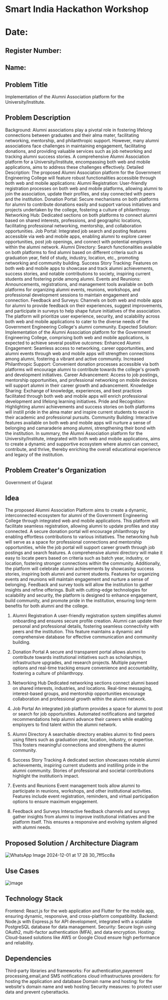 # Smart India Hackathon Workshop
# Date:
## Register Number:
## Name:
## Problem Title
Implementation of the Alumni Association platform for the University/Institute.
## Problem Description
Background: Alumni associations play a pivotal role in fostering lifelong connections between graduates and their alma mater, facilitating networking, mentorship, and philanthropic support. However, many alumni associations face challenges in maintaining engagement, facilitating donations, and providing valuable services such as job networking and tracking alumni success stories. A comprehensive Alumni Association platform for a University/Institute, encompassing both web and mobile applications, aims to address these challenges effectively. Detailed Description: The proposed Alumni Association platform for the Government Engineering College will feature robust functionalities accessible through both web and mobile applications: Alumni Registration: User-friendly registration processes on both web and mobile platforms, allowing alumni to join the association, update their profiles, and stay connected with peers and the institution. Donation Portal: Secure mechanisms on both platforms for alumni to contribute donations easily and support various initiatives and projects undertaken by the college, fostering a culture of philanthropy. Networking Hub: Dedicated sections on both platforms to connect alumni based on shared interests, professions, and geographic locations, facilitating professional networking, mentorship, and collaboration opportunities. Job Portal: Integrated job search and posting features accessible via web and mobile apps, enabling alumni to explore career opportunities, post job openings, and connect with potential employers within the alumni network. Alumni Directory: Search functionalities available on both platforms to find alumni based on different criteria such as graduation year, field of study, industry, location, etc., promoting networking and community building. Success Story Tracking: Features on both web and mobile apps to showcase and track alumni achievements, success stories, and notable contributions to society, inspiring current students and fostering pride among alumni. Events and Reunions: Announcements, registrations, and management tools available on both platforms for organizing alumni events, reunions, workshops, and professional development sessions to maintain engagement and connection. Feedback and Surveys: Channels on both web and mobile apps for alumni to provide feedback on their experiences, suggest improvements, and participate in surveys to help shape future initiatives of the association. The platform will prioritize user experience, security, and scalability across both web and mobile applications to cater to the diverse needs of the Government Engineering College's alumni community. Expected Solution: Implementation of the Alumni Association platform for the Government Engineering College, comprising both web and mobile applications, is expected to achieve several positive outcomes: Enhanced Alumni Engagement: Seamless access to networking, career opportunities, and alumni events through web and mobile apps will strengthen connections among alumni, fostering a vibrant and active community. Increased Philanthropic Support: Convenient donation processes accessible via both platforms will encourage alumni to contribute towards the college's growth and development initiatives. Career Advancement: Access to job postings, mentorship opportunities, and professional networking on mobile devices will support alumni in their career growth and advancement. Knowledge Sharing: Exchange of knowledge, experiences, and best practices facilitated through both web and mobile apps will enrich professional development and lifelong learning initiatives. Pride and Recognition: Highlighting alumni achievements and success stories on both platforms will instill pride in the alma mater and inspire current students to excel in their academic and professional pursuits. Community Building: Interactive features available on both web and mobile apps will nurture a sense of belonging and camaraderie among alumni, strengthening their bond with the institution. In summary, the Alumni Association platform for the University/Institute, integrated with both web and mobile applications, aims to create a dynamic and supportive ecosystem where alumni can connect, contribute, and thrive, thereby enriching the overall educational experience and legacy of the institution.
## Problem Creater's Organization
Government of Gujarat

## Idea
The proposed Alumni Association Platform aims to create a dynamic, interconnected ecosystem for alumni of the Government Engineering College through integrated web and mobile applications. This platform will facilitate seamless registration, allowing alumni to update profiles and stay connected. A secure donation portal will encourage philanthropy by enabling effortless contributions to various initiatives. The networking hub will serve as a space for professional connections and mentorship opportunities, while the job portal will support career growth through job postings and search features. A comprehensive alumni directory will make it easy to locate peers based on criteria such as batch year, industry, or location, fostering stronger connections within the community. Additionally, the platform will celebrate alumni achievements by showcasing success stories, inspiring both alumni and current students. Features for organizing events and reunions will maintain engagement and nurture a sense of belonging. Feedback and survey tools will allow the institution to gather insights and refine offerings. Built with cutting-edge technologies for scalability and security, the platform is designed to enhance engagement, build community, and promote pride in the institution, ensuring long-term benefits for both alumni and the college.

1. Alumni Registration
A user-friendly registration system simplifies alumni onboarding and ensures secure profile creation. Alumni can update their personal and professional details, fostering seamless connectivity with peers and the institution. This feature maintains a dynamic and comprehensive database for effective communication and community building.

2. Donation Portal
A secure and transparent portal allows alumni to contribute towards institutional initiatives such as scholarships, infrastructure upgrades, and research projects. Multiple payment options and real-time tracking ensure convenience and accountability, fostering a culture of philanthropy.

3. Networking Hub
Dedicated networking sections connect alumni based on shared interests, industries, and locations. Real-time messaging, interest-based groups, and mentorship opportunities encourage collaboration and professional growth within the alumni network.

4. Job Portal
An integrated job platform provides a space for alumni to post or search for job opportunities. Automated notifications and targeted recommendations help alumni advance their careers while enabling employers to find talent within the alumni network.

5. Alumni Directory
A searchable directory enables alumni to find peers using filters such as graduation year, location, industry, or expertise. This fosters meaningful connections and strengthens the alumni community.

6. Success Story Tracking
A dedicated section showcases notable alumni achievements, inspiring current students and instilling pride in the alumni community. Stories of professional and societal contributions highlight the institution’s impact.

7. Events and Reunions
Event management tools allow alumni to participate in reunions, workshops, and other institutional activities. Features include event registration, reminders, and virtual participation options to ensure maximum engagement.

8. Feedback and Surveys
Interactive feedback channels and surveys gather insights from alumni to improve institutional initiatives and the platform itself. This ensures a responsive and evolving system aligned with alumni needs.








## Proposed Solution / Architecture Diagram
![WhatsApp Image 2024-12-01 at 17 28 30_7ff5cc8a](https://github.com/user-attachments/assets/768a0d39-db35-4961-9adb-7728633ff569)



## Use Cases
![image](https://github.com/user-attachments/assets/56bc8608-73ec-4b0a-aee2-2b6f5c4b0ab7)



## Technology Stack
Frontend: React.js for the web application and Flutter for the mobile app, ensuring dynamic, responsive, and cross-platform compatibility.
Backend: Node.js with Express.js for API development, integrated with a scalable PostgreSQL database for data management.
Security: Secure login using OAuth2, multi-factor authentication (MFA), and data encryption.
Hosting: Cloud-based solutions like AWS or Google Cloud ensure high performance and reliability.


## Dependencies
Third-party libraries and frameworks: For authentication,payement processing,email,and SMS notifications
cloud infrastructures providers: for hosting the application and database
Domain name and hosting: for the website's domain name and web hosting
Security measures: to protect user data and prevent cyberattacks.

